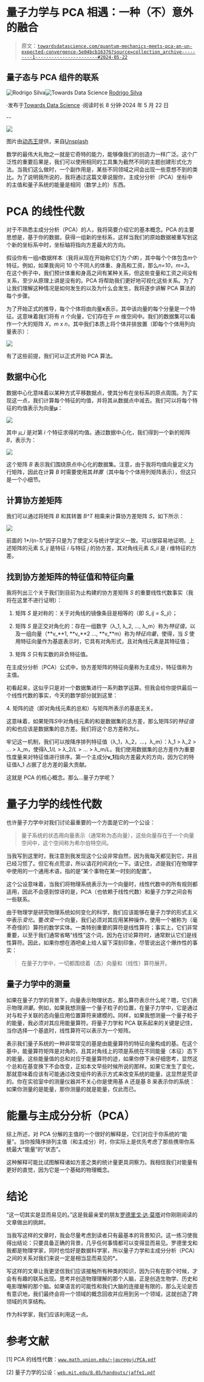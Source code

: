 # 量子力学与 PCA 相遇：一种（不）意外的融合

> 原文：[`towardsdatascience.com/quantum-mechanics-meets-pca-an-un-expected-convergence-5e04bcb16376?source=collection_archive---------1-----------------------#2024-05-22`](https://towardsdatascience.com/quantum-mechanics-meets-pca-an-un-expected-convergence-5e04bcb16376?source=collection_archive---------1-----------------------#2024-05-22)

## 量子态与 PCA 组件的联系

[](https://medium.com/@rodrigopesilva?source=post_page---byline--5e04bcb16376--------------------------------)![Rodrigo Silva](https://medium.com/@rodrigopesilva?source=post_page---byline--5e04bcb16376--------------------------------)[](https://towardsdatascience.com/?source=post_page---byline--5e04bcb16376--------------------------------)![Towards Data Science](https://towardsdatascience.com/?source=post_page---byline--5e04bcb16376--------------------------------) [Rodrigo Silva](https://medium.com/@rodrigopesilva?source=post_page---byline--5e04bcb16376--------------------------------)

·发布于[Towards Data Science](https://towardsdatascience.com/?source=post_page---byline--5e04bcb16376--------------------------------) ·阅读时长 8 分钟·2024 年 5 月 22 日

--

![](img/c54c6270dff8c1bf03529adba4ce1195.png)

图片由[动态王](https://unsplash.com/@dynamicwang)提供，来自[Unsplash](https://unsplash.com/?utm_source=medium&utm_medium=referral)

数学的最伟大礼物之一就是它奇特的能力，能够像我们的创造力一样广泛。这个广泛性的重要后果是，我们可以使用相同的工具集为截然不同的主题创建形式化方法。当我们这么做时，一个副作用是，某些不同领域之间会出现一些意想不到的类比。为了说明我所说的，我将通过这篇文章说服你，主成分分析（PCA）坐标中的主值和量子系统的能量是相同（数学上的）东西。

# PCA 的线性代数

对于不熟悉主成分分析（PCA）的人，我将简要介绍它的基本概念。PCA 的主要思想是，基于你的数据，获得一组新的坐标系，这样当我们的原始数据被重写到这个新的坐标系中时，坐标轴将指向方差最大的方向。

假设你有一组*n*数据样本（我将从现在开始称它们为*个体*），其中每个个体包含*m*个特征。例如，如果我询问 10 个不同人的体重、身高和工资，那么*n=10*，*m=3*。在这个例子中，我们预计体重和身高之间有某种关系，但这些变量和工资之间没有关系，至少从原理上讲是没有的。PCA 将帮助我们更好地可视化这些关系。为了让我们理解这种情况是如何发生的以及为什么会发生，我将逐步讲解 PCA 算法的每个步骤。

为了开始正式的推导，每个个体将由向量**x**表示，其中该向量的每个分量是一个特征。这意味着我们将有 *n* 个向量，它们存在于 *m* 维空间中。我们的数据集可以看作一个大的矩阵 *X*，*m* x *n*，其中我们本质上将个体并排放置（即每个个体用列向量表示）：

![](img/7eeb01ff584ab418e7618165d50bfcfb.png)

有了这些前提，我们可以正式开始 PCA 算法。

## 数据中心化

数据中心化意味着以某种方式平移数据点，使其分布在坐标系的原点周围。为了实现这一点，我们计算每个特征的均值，并将其从数据点中减去。我们可以将每个特征的均值表示为向量**µ**：

![](img/1522c66363cbc2430708a55432568541.png)

其中 *µ_i* 是对第 *i* 个特征求得的均值。通过数据中心化，我们得到一个新的矩阵 *B*，表示为：

![](img/dd96356b4b24dba6ffbbb7e03045c426.png)

这个矩阵 *B* 表示我们围绕原点中心化的数据集。注意，由于我将均值向量定义为行矩阵，因此在计算 *B* 时需要使用其*转置*（其中每个个体用列矩阵表示），但这只是一个小细节。

## 计算协方差矩阵

我们可以通过将矩阵 *B* 和其转置 *B^T* 相乘来计算协方差矩阵 *S*，如下所示：

![](img/c826739ce5c5dbfeb89e5e59a234535b.png)

前面的 1*/(n-*1*)*因子只是为了使定义与统计学定义一致。可以很容易地证明，上述矩阵的元素 *S_ij* 是特征 *i* 与特征 *j* 的协方差，其对角线元素 *S_ii* 是 *i* 维特征的方差。

## 找到协方差矩阵的特征值和特征向量

我将列出三个关于我们到目前为止构建的协方差矩阵 *S* 的重要线性代数事实（我将在这里不进行证明）：

1.  矩阵 *S* 是对称的：关于对角线的镜像条目是相等的（即 *S_ij = S_ji*）；

1.  矩阵 *S* 是正交对角化的：存在一组数字（λ_1, λ_2, …, λ_m）称为*特征值*，以及一组向量（**v_**1, **v_**2 …, **v_**m）称为*特征向量*，使得，当 *S* 使用特征向量作为基底表示时，它具有对角形式，且对角线元素是其特征值；

1.  矩阵 *S* 只有实数的非负特征值。

在主成分分析（PCA）公式中，协方差矩阵的特征向量称为主成分，特征值称为主值。

初看起来，这似乎只是对一个数据集进行一系列数学运算。但我会给你提供最后一个线性代数的事实，今天的数学部分就到这里：

4\. 矩阵的迹（即对角线元素的总和）与矩阵所表示的基底无关。

这意味着，如果矩阵*S*中对角线元素的和是数据集的总方差，那么矩阵*S*的*特征值*的和也应该是数据集的总方差。我们将这个总方差称为*L*。

牢记这一机制，我们可以按降序排列特征值（λ_1，λ_2，…，λ_m）：λ_1 > λ_2 > … > λ_m，使得λ_1/*L* > λ_2/*L* > … > λ_m/*L*。我们使用数据集的总方差作为重要性度量来对特征值进行排序。第一个主成分**v_1**指向方差最大的方向，因为它的特征值λ_1 占据了总方差的最大贡献。

这就是 PCA 的核心概念。那么…量子力学呢？

# 量子力学的线性代数

也许量子力学中对我们讨论最重要的一个方面是它的一个公设：

> 量子系统的状态用向量表示（通常称为态向量），这些向量存在于一个向量空间中，这个空间称为希尔伯特空间。

当我写到这里时，我注意到我发现这个公设非常自然，因为我每天都见到它，并且已经习惯了。但它有点荒谬，所以请花时间消化一下。请记住，*态*是我们在物理学中使用的一个通用术语，指的是“某个事物在某一时刻的配置”。

这个公设意味着，当我们将物理系统表示为一个向量时，线性代数中的所有规则都适用，因此不会感到惊讶的是，PCA（也依赖于线性代数）和量子力学之间会有一些联系。

由于物理学是研究物理系统如何变化的科学，我们应该能够在量子力学的形式主义中表示*变化*。要*改变*一个向量，我们必须对其应用某种操作，使用一个被称为（毫不奇怪的）算符的数学实体。一类特别重要的算符是线性算符；事实上，它们非常重要，以至于我们通常省略“线性”这个词，因为在讨论算符时，通常默认它们是线性算符。因此，如果你想在酒吧桌上给人留下深刻印象，尽管说出这个爆炸性的事实：

> 在量子力学中，一切都围绕着（态）向量和（线性）算符展开。

## 量子力学中的测量

如果在量子力学的背景下，向量表示物理状态，那么算符表示什么呢？嗯，它们表示物理*测量*。例如，如果我想测量一个量子粒子的位置，在量子力学中，它是通过对与粒子关联的态向量应用位置算符来建模的。同样，如果我想测量一个量子粒子的能量，我必须对其应用能量算符。将量子力学和 PCA 联系起来的关键是记住，当你选择一个基底时，线性算符可以表示为一个矩阵。

表示我们量子系统的一种非常常见的基是由能量算符的特征向量构成的基。在这个基中，能量算符矩阵是对角的，且其对角线上的项是系统在不同能量（本征）态下的能量。这些能量值的总和对应于能量算符的迹，如果你停下来仔细思考，显然这个总和在基变换下不会改变，正如本文早些时候所说的那样。如果它发生了变化，那就意味着应该有可能通过改变组件的表示方式来改变系统的能量，这显然是荒谬的。你在实验室中的测量仪器并不关心你是使用基 A 还是基 B 来表示你的系统：如果你测量的是能量，那你测量的就是能量，仅此而已。

# 能量与主成分分析（PCA）

综上所述，对 PCA 分解的主值的一个很好的解释是，它们对应于你系统的“能量”。当你按降序排列主值（和主成分）时，你实际上是优先考虑了那些携带你系统最大“能量”的“状态”。

这种解释可能比试图解释诸如方差之类的统计量更具洞察力。我相信我们对能量有更好的直觉，因为它是一个基础的物理概念。

# 结论

“这一切其实是显而易见的。”这是我最亲爱的朋友[罗德里戈·达·莫塔](https://medium.com/@rodrigodamottacc)对你刚刚阅读的文章做出的挑衅。

当我写这样的文章时，我会尽量考虑到读者只有最基本的背景知识。这一练习使我得出结论：只要具备正确的背景，几乎任何事情都可以变得显而易见。罗德里戈和我都是物理学家，同时也恰好是数据科学家，所以量子力学和主成分分析（PCA）之间的关系对我们来说一定是相当显而易见的*。

写这样的文章让我更坚信我们应该接触所有种类的知识，因为只有在那个时候，才会有有趣的联系出现。思考并创造物理理解的那个人脑，正是创造生物学、历史和电影理解的那个脑。如果语言的可能性和我们大脑的连接是有限的，那么无论是否有意识地，我们最终会将一个领域的概念回收并应用到另一个领域，这就创造了跨领域的共享结构。

作为科学家，我们应该利用这一点。

# 参考文献

[1] PCA 的线性代数：[`www.math.union.edu/~jaureguj/PCA.pdf`](https://www.math.union.edu/~jaureguj/PCA.pdf)

[2] 量子力学的公设：[`web.mit.edu/8.05/handouts/jaffe1.pdf`](https://web.mit.edu/8.05/handouts/jaffe1.pdf)
